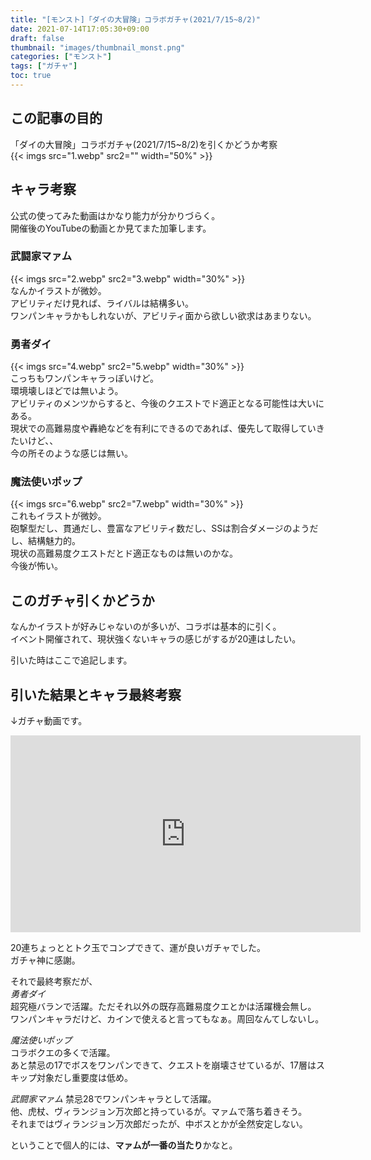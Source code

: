 ```yaml
---
title: "[モンスト]「ダイの大冒険」コラボガチャ(2021/7/15~8/2)"
date: 2021-07-14T17:05:30+09:00
draft: false
thumbnail: "images/thumbnail_monst.png"
categories: ["モンスト"]
tags: ["ガチャ"]
toc: true
---
```


## この記事の目的
「ダイの大冒険」コラボガチャ(2021/7/15~8/2)を引くかどうか考察  
{{< imgs src="1.webp" src2="" width="50%" >}}  
  

## キャラ考察
公式の使ってみた動画はかなり能力が分かりづらく。  
開催後のYouTubeの動画とか見てまた加筆します。  
  
### 武闘家マァム
{{< imgs src="2.webp" src2="3.webp" width="30%" >}}  
なんかイラストが微妙。  
アビリティだけ見れば、ライバルは結構多い。  
ワンパンキャラかもしれないが、アビリティ面から欲しい欲求はあまりない。  
  

### 勇者ダイ
{{< imgs src="4.webp" src2="5.webp" width="30%" >}}  
こっちもワンパンキャラっぽいけど。  
環境壊しほどでは無いよう。  
アビリティのメンツからすると、今後のクエストでド適正となる可能性は大いにある。  
現状での高難易度や轟絶などを有利にできるのであれば、優先して取得していきたいけど、、  
今の所そのような感じは無い。  
  

### 魔法使いポップ
{{< imgs src="6.webp" src2="7.webp" width="30%" >}}  
これもイラストが微妙。  
砲撃型だし、貫通だし、豊富なアビリティ数だし、SSは割合ダメージのようだし、結構魅力的。  
現状の高難易度クエストだとド適正なものは無いのかな。  
今後が怖い。  
  

## このガチャ引くかどうか
なんかイラストが好みじゃないのが多いが、コラボは基本的に引く。  
イベント開催されて、現状強くないキャラの感じがするが20連はしたい。  
  
引いた時はここで追記します。  
  

## 引いた結果とキャラ最終考察
↓ガチャ動画です。
<iframe width="560" height="315" src="https://www.youtube.com/embed/aRO6DuiHSkU" frameborder="0" allow="accelerometer; autoplay; clipboard-write; encrypted-media; gyroscope; picture-in-picture" allowfullscreen></iframe>
  

20連ちょっととトク玉でコンプできて、運が良いガチャでした。  
ガチャ神に感謝。  
  

それで最終考察だが、  
*勇者ダイ*  
超究極バランで活躍。ただそれ以外の既存高難易度クエとかは活躍機会無し。  
ワンパンキャラだけど、カインで使えると言ってもなぁ。周回なんてしないし。  
  
*魔法使いポップ*  
コラボクエの多くで活躍。  
あと禁忌の17でボスをワンパンできて、クエストを崩壊させているが、17層はスキップ対象だし重要度は低め。  
  
*武闘家マァム*
禁忌28でワンパンキャラとして活躍。  
他、虎杖、ヴィランジョン万次郎と持っているが。マァムで落ち着きそう。  
それまではヴィランジョン万次郎だったが、中ボスとかが全然安定しない。  
  
ということで個人的には、**マァムが一番の当たり**かなと。  
  
  
